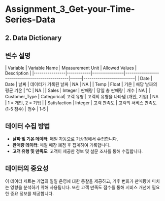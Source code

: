 # Assignment_3_Get-your-Time-Series-Data

## 2. Data Dictionary

## 변수 설명

| Variable         | Variable Name       | Measurement Unit         | Allowed Values                                            | Description |
|----------------|------------|----------------|-------------------------------------------------|------|--------------------------|
| Date           | Date       | 날짜           | 데이터가 기록된 날짜                            | NA   | NA                       |
| Temp           | Float      | 기온           | 해당 날짜의 평균 기온                            | °C   | NA                       |
| Sales          | Integer    | 판매량         | 당일 총 판매량                                   | 개수 | NA                       |
| Customer_Type  | Categorical| 고객 유형       | 고객의 유형을 나타냄 (개인, 기업)                  | NA   | 1 = 개인, 2 = 기업        |
| Satisfaction   | Integer    | 고객 만족도     | 고객의 서비스 만족도 (1-5 점수)                   | 점수 | 1-5                       |

## 데이터 수집 방법

- **날짜 및 기온 데이터**: 매일 자동으로 기상청에서 수집합니다.
- **판매량 데이터**: 매일 매장 폐점 후 집계하여 기록합니다.
- **고객 유형 및 만족도**: 고객이 제공한 정보 및 설문 조사를 통해 수집합니다.

## 데이터의 중요성

이 데이터 세트는 기업의 일일 운영에 대한 통찰을 제공하고, 기후 변화가 판매량에 미치는 영향을 분석하기 위해 사용됩니다. 또한 고객 만족도 점수를 통해 서비스 개선에 필요한 중요 정보를 제공합니다.

